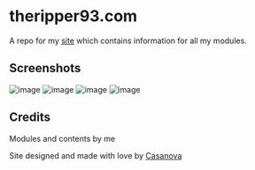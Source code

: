 # theripper93.com
A repo for my [site](https://theripper93.com/) which contains information for all my modules.

## Screenshots
![image](https://user-images.githubusercontent.com/95392008/162636344-8e895c24-63b7-4e99-bb81-db1d4e7a2fb5.png)
![image](https://user-images.githubusercontent.com/95392008/162636290-d54930b4-211f-47ec-a883-d40e544b0c6b.png)
![image](https://user-images.githubusercontent.com/95392008/162636300-c891d0c7-3f17-4337-9423-d9dc00ec5782.png)
![image](https://user-images.githubusercontent.com/95392008/162636302-06a34acc-e469-454b-bbf4-f0bae9114ee9.png)

## Credits
Modules and contents by me


Site designed and made with love by [Casanova](https://github.com/CasanovaSekova)
